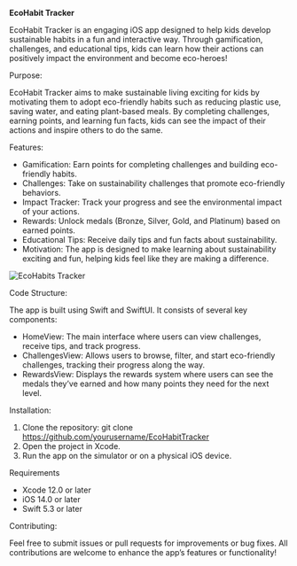 **EcoHabit Tracker**

EcoHabit Tracker is an engaging iOS app designed to help kids develop sustainable habits in a fun and interactive way. Through gamification, challenges, and educational tips, kids can learn how their actions can positively impact the environment and become eco-heroes!

Purpose:

EcoHabit Tracker aims to make sustainable living exciting for kids by motivating them to adopt eco-friendly habits such as reducing plastic use, saving water, and eating plant-based meals. By completing challenges, earning points, and learning fun facts, kids can see the impact of their actions and inspire others to do the same.

Features:

- Gamification: Earn points for completing challenges and building eco-friendly habits.
- Challenges: Take on sustainability challenges that promote eco-friendly behaviors.
- Impact Tracker: Track your progress and see the environmental impact of your actions.
- Rewards: Unlock medals (Bronze, Silver, Gold, and Platinum) based on earned points.
- Educational Tips: Receive daily tips and fun facts about sustainability.
- Motivation: The app is designed to make learning about sustainability exciting and fun, helping kids feel like they are making a difference.

![EcoHabits Tracker](https://github.com/user-attachments/assets/156bd8db-4d8c-4fa1-a1ae-4312ea9cec6e)

Code Structure:

The app is built using Swift and SwiftUI. It consists of several key components:

- HomeView: The main interface where users can view challenges, receive tips, and track progress.
- ChallengesView: Allows users to browse, filter, and start eco-friendly challenges, tracking their progress along the way.
- RewardsView: Displays the rewards system where users can see the medals they’ve earned and how many points they need for the next level.


Installation:

1. Clone the repository: git clone https://github.com/yourusername/EcoHabitTracker
2. Open the project in Xcode.
3. Run the app on the simulator or on a physical iOS device.

Requirements

- Xcode 12.0 or later
- iOS 14.0 or later
- Swift 5.3 or later

Contributing: 

Feel free to submit issues or pull requests for improvements or bug fixes. All contributions are welcome to enhance the app’s features or functionality!
